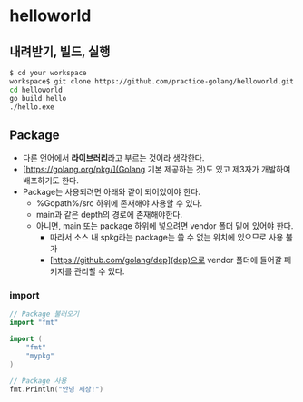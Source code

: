 # helloworld

## 내려받기, 빌드, 실행
```sh
$ cd your workspace
workspace$ git clone https://github.com/practice-golang/helloworld.git
cd helloworld
go build hello
./hello.exe
```

## Package
* 다른 언어에서 **라이브러리**라고 부르는 것이라 생각한다.
* [https://golang.org/pkg/](Golang 기본 제공하는 것)도 있고 제3자가 개발하여 배포하기도 한다.
* Package는 사용되려면 아래와 같이 되어있어야 한다.
  * %Gopath%/src 하위에 존재해야 사용할 수 있다.
  * main과 같은 depth의 경로에 존재해야한다.
  * 아니면, main 또는 package 하위에 넣으려면 vendor 폴더 밑에 있어야 한다.
    * 따라서 소스 내 spkg라는 package는 쓸 수 없는 위치에 있으므로 사용 불가
    * [https://github.com/golang/dep](dep)으로 vendor 폴더에 들어갈 패키지를 관리할 수 있다.

### import
```go
// Package 불러오기
import "fmt"

import (
    "fmt"
    "mypkg"
)

// Package 사용
fmt.Println("안녕 세상!")
```
